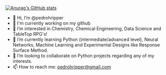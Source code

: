 <!---<div align="center">
  <a href="https://github.com/pedrohripper">
  <img height="180em" src="https://github-readme-stats.vercel.app/api?username=pedrohripper&show_icons=true&theme=dark&include_all_commits=true&count_private=true"/>
  <img height="180em" src="https://github-readme-stats.vercel.app/api/top-langs/?username=pedrohripper&layout=compact&langs_count=7&theme=dark"/>
</div>
--->
[![Anurag's GitHub stats](https://github-readme-stats.vercel.app/api?username=pedrohripper)](https://github.com/anuraghazra/github-readme-stats)

- 👋 Hi, I’m @pedrohripper
- 🌱 I'm currently working on my github
- 👀 I’m interested in Chemistry, Chemical Engineering, Data Science and TableTop RPG's!
- 🌱 I’m currently learning Python (intermediate/advanced level), Neural Networks, Machine Learning and Experimental Designs like Response Surface Method.
- 💞️ I’m looking to collaborate on Python projects regarding any of my interests.
- 📫 How to reach me: pedrohripper@gmail.com

<!---
pedrohripper/pedrohripper is a ✨ special ✨ repository because its `README.md` (this file) appears on your GitHub profile.
You can click the Preview link to take a look at your changes.
--->
